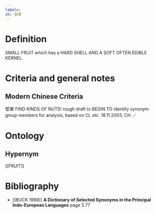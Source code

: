 ```yaml
---
labels: 
zh: 堅果
---
```


# Definition
SMALL FRUIT which has a HARD SHELL AND A SOFT OFTEN EDIBLE KERNEL.
# Criteria and general notes
## Modern Chinese Criteria
堅果
FIND KINDS OF NUTS!
rough draft to BEGIN TO identify synonym group members for analysis, based on CL etc. 18.11.2003. CH ／
# Ontology

## Hypernym
[[FRUIT]]
# Bibliography
- [[BUCK 1988]]
**A Dictionary of Selected Synonyms in the Principal Indo-European Languages** page 5.77

